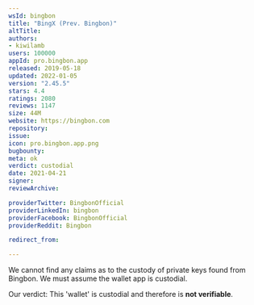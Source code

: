 ```yaml
---
wsId: bingbon
title: "BingX (Prev. Bingbon)"
altTitle: 
authors:
- kiwilamb
users: 100000
appId: pro.bingbon.app
released: 2019-05-18
updated: 2022-01-05
version: "2.45.5"
stars: 4.4
ratings: 2080
reviews: 1147
size: 44M
website: https://bingbon.com
repository: 
issue: 
icon: pro.bingbon.app.png
bugbounty: 
meta: ok
verdict: custodial
date: 2021-04-21
signer: 
reviewArchive:

providerTwitter: BingbonOfficial
providerLinkedIn: bingbon
providerFacebook: BingbonOfficial
providerReddit: Bingbon

redirect_from:

---
```


We cannot find any claims as to the custody of private keys found from Bingbon.
We must assume the wallet app is custodial.

Our verdict: This 'wallet' is custodial and therefore is **not verifiable**.
